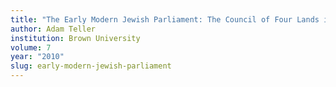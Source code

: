 ```yaml
---
title: "The Early Modern Jewish Parliament: The Council of Four Lands in Poland"
author: Adam Teller
institution: Brown University
volume: 7
year: "2010"
slug: early-modern-jewish-parliament
---
```

